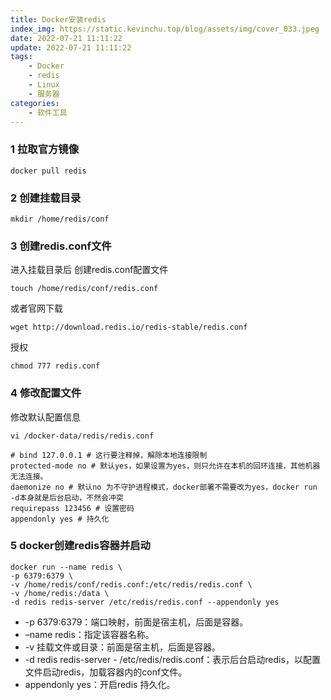 ```yaml
---
title: Docker安装redis
index_img: https://static.kevinchu.top/blog/assets/img/cover_033.jpeg
date: 2022-07-21 11:11:22
update: 2022-07-21 11:11:22
tags:
    - Docker
    - redis
    - Linux
    - 服务器
categories:
    - 软件工具
---
```


### 1 拉取官方镜像
```
docker pull redis
```


### 2 创建挂载目录
```
mkdir /home/redis/conf
```

### 3 创建redis.conf文件
进入挂载目录后
创建redis.conf配置文件
```
touch /home/redis/conf/redis.conf
```
或者官网下载
```
wget http://download.redis.io/redis-stable/redis.conf
```
授权
```
chmod 777 redis.conf
```

### 4 修改配置文件

修改默认配置信息
```
vi /docker-data/redis/redis.conf
```
```
# bind 127.0.0.1 # 这行要注释掉，解除本地连接限制
protected-mode no # 默认yes，如果设置为yes，则只允许在本机的回环连接，其他机器无法连接。
daemonize no # 默认no 为不守护进程模式，docker部署不需要改为yes，docker run -d本身就是后台启动，不然会冲突
requirepass 123456 # 设置密码
appendonly yes # 持久化
```

### 5 docker创建redis容器并启动

```
docker run --name redis \
-p 6379:6379 \
-v /home/redis/conf/redis.conf:/etc/redis/redis.conf \
-v /home/redis:/data \
-d redis redis-server /etc/redis/redis.conf --appendonly yes
```

- -p 6379:6379：端口映射，前面是宿主机，后面是容器。
- –name redis：指定该容器名称。
- -v 挂载文件或目录：前面是宿主机，后面是容器。
- -d redis redis-server - /etc/redis/redis.conf：表示后台启动redis，以配置文件启动redis，加载容器内的conf文件。
- appendonly yes：开启redis 持久化。
